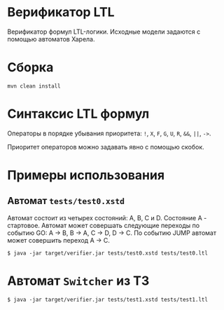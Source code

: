 # Верификатор LTL

Верификатор формул LTL-логики. Исходные модели задаются с помощью автоматов Харела.

# Сборка


```
mvn clean install
```

# Синтаксис LTL формул

Операторы в порядке убывания приоритета: `!`, `X`, `F`, `G`, `U`, `R`, `&&`, `||`, `->`.

Приоритет операторов можно задавать явно с помощью скобок. 

# Примеры использования

## Автомат `tests/test0.xstd`

Автомат состоит из четырех состояний: A, B, C и D. Состояние A - стартовое.
Автомат может совершать следующие переходы по событию GO: A -> B, B -> A, C -> D, D -> C.
По событию JUMP автомат может совершить переход A -> C.

```
$ java -jar target/verifier.jar tests/test0.xstd tests/test0.ltl 
```

# Автомат `Switcher` из ТЗ

```
$ java -jar target/verifier.jar tests/test1.xstd tests/test1.ltl
```
